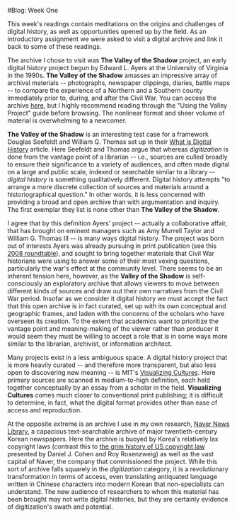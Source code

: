 #Blog: Week One  
  
This week's readings contain meditations on the origins and challenges of digital history, as well as opportunities opened up by the field.  As an introductory assignment we were asked to visit a digital archive and link it back to some of these readings.  
  
  The archive I chose to visit was **The Valley of the Shadow** project, an early digital history project begun by Edward L. Ayers at the University of Virginia in the 1990s.  **The Valley of the Shadow** amasses an impressive array of archival materials -- photographs, newspaper clippings, diaries, battle maps -- to compare the experience of a Northern and a Southern county immediately prior to, during, and after the Civil War.  You can access the archive [here](http://valley.lib.virginia.edu/VoS/choosepart.html), but I highly recommend reading through the "Using the Valley Project" guide before browsing.  The nonlinear format and sheer volume of material is overwhelming to a newcomer.  
  
  **The Valley of the Shadow** is an interesting test case for a framework Douglas Seefeldt and William G. Thomas set up in their [What is Digital History](http://digitalcommons.unl.edu/cgi/viewcontent.cgi?article=1097&context=historyfacpub) article.  Here Seefeldt and Thomas argue that whereas *digitization* is done from the vantage point of a librarian -- i.e., sources are culled broadly to ensure their significance to a variety of audiences, and often made digital on a large and public scale, indexed or searchable similar to a library -- *digital history* is something qualitatively different.  Digital history attempts "to arrange a more discrete collection of sources and materials around a historiographical question."  In other words, it is less concerned with providing a broad and open archive than with argumentation and inquiry. The first exemplar they list is none other than **The Valley of the Shadow**.  
  
  I agree that by this definition Ayers' project -- actually a collaborative affair, that has brought on eminent  managers such as Amy Murrell Taylor and William G. Thomas III -- is many ways digital history.  The project was born out of interests Ayers was already pursuing in print publication (see this [2008 roundtable](http://www.journalofamericanhistory.org/issues/952/interchange/)), and sought to bring together materials that Civil War historians were using to answer some of their most vexing questions, particularly the war's effect at the community level.  There seems to be an inherent tension here, however, as the **Valley of the Shadow** is self-consciously an exploratory archive that allows viewers to move between different kinds of sources and draw out their own narratives from the Civil War period.  Insofar as we consider it digital history we must accept the fact that this open archive is in fact curated, set up with its own conceptual and geographic frames, and laden with the concerns of the scholars who have overseen its creation.  To the extent that academics want to prioritize the vantage point and meaning-making of the viewer rather than producer it would seem they must be willing to accept a role that is in some ways more similar to the librarian, archivist, or information architect.
  
  Many projects exist in a less ambiguous space.  A digital history project that is more heavily curated -- and therefore more transparent, but also less open to discovering new meaning -- is MIT's [Visualizing Cultures](http://ocw.mit.edu/ans7870/21f/21f.027/home/index.html).  Here primary sources are scanned in medium-to-high definition, each held together conceptually by an essay from a scholar in the field.  **Visualizing Cultures** comes much closer to conventional print publishing; it is difficult to determine, in fact, what the digital format provides other than ease of access and reproduction.  
  
  At the opposite extreme is an archive I use in my own research, [Naver News Library](http://newslibrary.naver.com/search/searchByDate.nhn#%7B%22mode%22%3A3%2C%22trans%22%3A%221%22%2C%22pageSize%22%3A20%2C%22date%22%3A%221988-09-27%22%2C%22page%22%3A1%2C%22officeId%22%3A%2200020%22%2C%22publishType%22%3A%2200020%22%2C%22fevt%22%3A3758%7D), a capacious text-searchable archive of major twentieth-century Korean newspapers.  Here the archive is buoyed by Korea's relatively lax copyright laws (contrast this to [the grim history of US copyright law](http://chnm.gmu.edu/digitalhistory/copyright/) presented by Daniel J. Cohen and Roy Rosenzweig) as well as the vast capital of Naver, the company that commissioned the project.  While this sort of archive falls squarely in the *digitization* category, it is a revolutionary transformation in terms of access, even translating antiquated language written in Chinese characters into modern Korean that non-specialists can understand.  The new audience of researchers to whom this material has been brought may not write digital histories, but they are certainly evidence of digitization's swath and potential.
